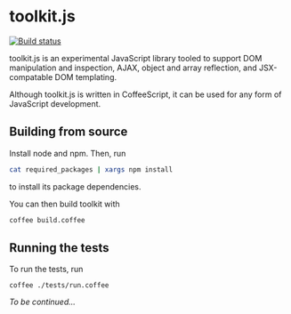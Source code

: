 # toolkit.js

[![Build status](https://travis-ci.org/robinsax/toolkit.js.svg?branch=master)](https://travis-ci.org/robinsax/toolkit.js)

toolkit.js is an experimental JavaScript library tooled to support DOM manipulation and inspection,
AJAX, object and array reflection, and JSX-compatable DOM templating.

Although toolkit.js is written in CoffeeScript, it can be used for any form of JavaScript development.

##	Building from source

Install node and npm. Then, run
```bash
cat required_packages | xargs npm install 
```
to install its package dependencies.

You can then build toolkit with
```bash
coffee build.coffee
```

##	Running the tests

To run the tests, run
```
coffee ./tests/run.coffee
```

*To be continued...*
  